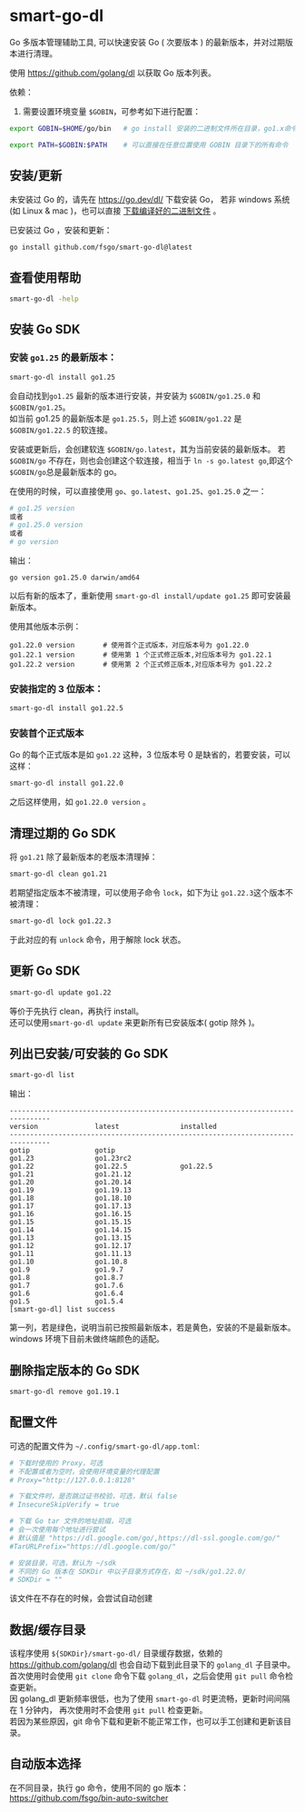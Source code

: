 # smart-go-dl
Go 多版本管理辅助工具, 可以快速安装 Go ( 次要版本 ) 的最新版本，并对过期版本进行清理。  

使用 https://github.com/golang/dl 以获取 Go 版本列表。

依赖：
 1. 需要设置环境变量 `$GOBIN`，可参考如下进行配置：
```bash
export GOBIN=$HOME/go/bin   # go install 安装的二进制文件所在目录，go1.x命令也将安装到此目录

export PATH=$GOBIN:$PATH    # 可以直接在任意位置使用 GOBIN 目录下的所有命令
```

## 安装/更新
未安装过 Go 的，请先在 https://go.dev/dl/ 下载安装 Go，
若非 windows 系统(如 Linux & mac )，也可以直接 [下载编译好的二进制文件](https://github.com/fsgo/smart-go-dl/releases) 。

已安装过 Go ，安装和更新：
```bash
go install github.com/fsgo/smart-go-dl@latest
```


## 查看使用帮助
```bash
smart-go-dl -help
```

## 安装 Go SDK
### 安装 `go1.25` 的最新版本：
```bash
smart-go-dl install go1.25
```
会自动找到`go1.25` 最新的版本进行安装，并安装为 `$GOBIN/go1.25.0` 和 `$GOBIN/go1.25`。  
如当前 go1.25 的最新版本是 `go1.25.5`，则上述 `$GOBIN/go1.22` 是 `$GOBIN/go1.22.5` 的软连接。  

安装或更新后，会创建软连 `$GOBIN/go.latest`，其为当前安装的最新版本。
若 `$GOBIN/go` 不存在，则也会创建这个软连接，相当于 `ln -s go.latest go`,即这个 `$GOBIN/go`总是最新版本的 go。

在使用的时候，可以直接使用 `go`、`go.latest`、`go1.25`、`go1.25.0` 之一：
```bash
# go1.25 version
或者
# go1.25.0 version
或者
# go version
```
输出：
```
go version go1.25.0 darwin/amd64
```

以后有新的版本了，重新使用 `smart-go-dl install/update go1.25` 即可安装最新版本。

使用其他版本示例：
```
go1.22.0 version       # 使用首个正式版本，对应版本号为 go1.22.0
go1.22.1 version       # 使用第 1 个正式修正版本,对应版本号为 go1.22.1
go1.22.2 version       # 使用第 2 个正式修正版本,对应版本号为 go1.22.2
```
### 安装指定的 3 位版本：
```bash
smart-go-dl install go1.22.5
```
### 安装首个正式版本
Go 的每个正式版本是如 `go1.22` 这种，3 位版本号 0 是缺省的，若要安装，可以这样：
```bash
smart-go-dl install go1.22.0
```
之后这样使用，如 `go1.22.0 version` 。


## 清理过期的 Go SDK
将 `go1.21` 除了最新版本的老版本清理掉：
```bash
smart-go-dl clean go1.21
```

若期望指定版本不被清理，可以使用子命令 `lock`，如下为让 `go1.22.3`这个版本不被清理：
```bash
smart-go-dl lock go1.22.3
```
于此对应的有 `unlock` 命令，用于解除 lock 状态。

## 更新 Go SDK
```bash
smart-go-dl update go1.22
```
等价于先执行 clean，再执行 install。  
还可以使用`smart-go-dl update` 来更新所有已安装版本( gotip 除外 )。


## 列出已安装/可安装的 Go SDK
```bash
smart-go-dl list
```

输出：
```
--------------------------------------------------------------------------------
version              latest               installed
--------------------------------------------------------------------------------
gotip                gotip
go1.23               go1.23rc2
go1.22               go1.22.5             go1.22.5
go1.21               go1.21.12
go1.20               go1.20.14
go1.19               go1.19.13
go1.18               go1.18.10
go1.17               go1.17.13
go1.16               go1.16.15
go1.15               go1.15.15
go1.14               go1.14.15
go1.13               go1.13.15
go1.12               go1.12.17
go1.11               go1.11.13
go1.10               go1.10.8
go1.9                go1.9.7
go1.8                go1.8.7
go1.7                go1.7.6
go1.6                go1.6.4
go1.5                go1.5.4
[smart-go-dl] list success
```

第一列，若是绿色，说明当前已按照最新版本，若是黄色，安装的不是最新版本。    
windows 环境下目前未做终端颜色的适配。  

## 删除指定版本的 Go SDK
```bash
smart-go-dl remove go1.19.1
```

## 配置文件
可选的配置文件为 `~/.config/smart-go-dl/app.toml`:
```toml
# 下载时使用的 Proxy，可选
# 不配置或者为空时，会使用环境变量的代理配置
# Proxy="http://127.0.0.1:8128"

# 下载文件时，是否跳过证书校验，可选，默认 false
# InsecureSkipVerify = true

# 下载 Go tar 文件的地址前缀，可选
# 会一次使用每个地址进行尝试
# 默认值是 "https://dl.google.com/go/,https://dl-ssl.google.com/go/"
#TarURLPrefix="https://dl.google.com/go/"

# 安装目录，可选，默认为 ~/sdk
# 不同的 Go 版本在 SDKDir 中以子目录方式存在，如 ~/sdk/go1.22.0/
# SDKDir = ""
```
该文件在不存在的时候，会尝试自动创建

## 数据/缓存目录
该程序使用 `${SDKDir}/smart-go-dl/` 目录缓存数据，依赖的 https://github.com/golang/dl 
也会自动下载到此目录下的 `golang_dl` 子目录中。  
首次使用时会使用 `git clone` 命令下载 `golang_dl`，之后会使用 `git pull` 命令检查更新。  
因 golang_dl 更新频率很低，也为了使用 `smart-go-dl` 时更流畅，更新时间间隔在 1 分钟内，
再次使用时不会使用 `git pull` 检查更新。  
若因为某些原因，git 命令下载和更新不能正常工作，也可以手工创建和更新该目录。


## 自动版本选择
在不同目录，执行 go 命令，使用不同的 go 版本：  
https://github.com/fsgo/bin-auto-switcher